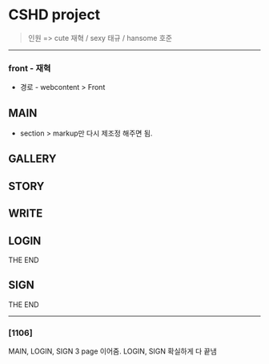 # CSHD project
> 인원 => cute 재혁 / sexy 태규 / hansome 호준
 <hr>

 ### front - 재혁
- 경로 - webcontent > Front

## MAIN
- section > markup만 다시 제조정 해주면 됨.

## GALLERY

## STORY

## WRITE

## LOGIN
 THE END

## SIGN
 THE END 

 <hr>

 ### [1106]
 MAIN, LOGIN, SIGN 3 page 이어줌.
 LOGIN, SIGN 확실하게 다 끝냄
